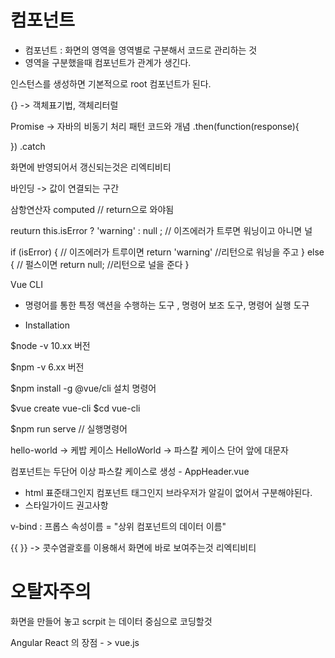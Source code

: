 <script src="https://cdn.jsdelivr.net/npm/vue/dist/vue.js"></script>

# 컴포넌트 

- 컴포넌트 : 화면의 영역을 영역별로 구분해서 코드로 관리하는 것
-  영역을 구분했을때 컴포넌트가 관계가 생긴다.

인스턴스를 생성하면 기본적으로 root 컴포넌트가 된다. 


{} -> 객체표기법, 객체리터럴 

Promise -> 자바의 비동기 처리 패턴
코드와 개념 
.then(function(response){

})
.catch

화면에 반영되어서 갱신되는것은 리엑티비티 

바인딩 -> 값이 연결되는 구간



삼항연산자
computed  // return으로 와야됨

reuturn this.isError ? 'warning' : null ;  // 이즈에러가 트루면 워닝이고 아니면 널

if (isError)  {          // 이즈에러가 트루이면
    return 'warning'     //리턴으로 워닝을 주고
} else {                 // 펄스이면 
    return null;         //리턴으로 널을 준다
}

Vue CLI

- 명령어를 통한 특정 액션을 수행하는 도구 , 명령어 보조 도구, 명령어 실행 도구

* Installation

$node -v
10.xx 버전

$npm -v
6.xx 버전

$npm install -g @vue/cli
설치 명령어


$vue create vue-cli
$cd vue-cli

$npm run serve // 실행명령어


hello-world -> 케밥 케이스
HelloWorld -> 파스칼 케이스 단어 앞에 대문자

컴포넌트는 두단어 이상 파스칼 케이스로 생성 - AppHeader.vue
- html 표준태그인지 컴포넌트 태그인지 브라우저가 알길이 없어서 구분해야된다.
- 스타일가이드 권고사항

v-bind : 프롭스 속성이름 = "상위 컴포넌트의 데이터 이름"

{{ }} -> 콧수염괄호를 이용해서 화면에 바로 보여주는것 리엑티비티

# 오탈자주의

화면을 만들어 놓고 scrpit 는 데이터 중심으로 코딩할것


Angular React 의 장점 - > vue.js

